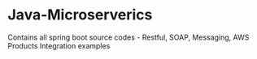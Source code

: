 # Java-Microserverics
Contains all spring boot source codes - Restful, SOAP, Messaging, AWS Products Integration examples
